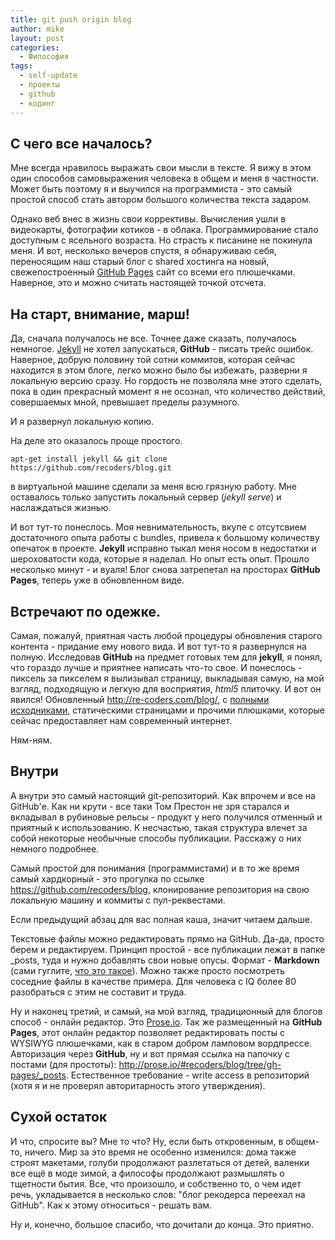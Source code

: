 ```yaml
---
title: git push origin blog
author: mike
layout: post
categories:
  - Философия
tags:
  - self-update
  - проекты
  - github
  - кодинг
---
```

## С чего все началось?

Мне всегда нравилось выражать свои мысли в тексте. Я вижу в этом один способов самовыражения человека в общем и меня в частности. Может быть поэтому 
я и выучился на программиста - это самый простой способ стать автором большого количества текста задаром.

Однако веб внес в жизнь свои коррективы. Вычисления ушли в видеокарты, фотографии котиков - в облака. Программирование стало доступным с ясельного возраста.
Но страсть к писанине не покинула меня. И вот, несколько вечеров спустя, я обнаруживаю себя, переносящим наш старый блог с shared хостинга на новый, 
свежепостроенный [GitHub Pages](http://pages.github.com/) сайт со всеми его плюшечками. Наверное, это и можно считать настоящей точкой отсчета.

## На старт, внимание, марш!

Да, сначала получалось не все. Точнее даже сказать, получалось немногое. [Jekyll](http://jekyllrb.com/) не хотел запускаться, __GitHub__ - писать трейс ошибок. Наверное, добрую половину
той сотни коммитов, которая сейчас находится в этом блоге, легко можно было бы избежать, разверни я локальную версию сразу. Но гордость не позволяла мне этого сделать,
пока в один прекрасный момент я не осознал, что количество действий, совершаемых мной, превышает пределы разумного.

И я развернул локальную копию.

На деле это оказалось проще простого. 

	apt-get install jekyll && git clone https://github.com/recoders/blog.git 

в виртуальной машине сделали за меня всю грязную работу. 
Мне оставалось только запустить локальный сервер (_jekyll serve_) и наслаждаться жизнью.

И вот тут-то понеслось. Моя невнимательность, вкупе с отсутсвием достаточного опыта работы с bundles, привела к большому количеству опечаток в проекте. __Jekyll__ исправно
тыкал меня носом в недостатки и шероховатости кода, которые я наделал. Но опыт есть опыт. Прошло несколько минут - и вуаля! Блог снова затрепетал на просторах 
__GitHub Pages__, теперь уже в обновленном виде.

## Встречают по одежке.

Самая, пожалуй, приятная часть любой процедуры обновления старого контента - придание ему нового вида. И вот тут-то я развернулся на полную. Исследовав __GitHub__ 
на предмет готовых тем для __jekyll__, я понял, что гораздо лучше и приятнее написать что-то свое. И понеслось - пиксель за пикселем я вылизывал страницу, выкладывая самую,
на мой взгляд, подходящую и легкую для восприятия, _html5_ плиточку. И вот он явился! Обновленный <http://re-coders.com/blog/>, с [полными исходниками](https://github.com/recoders/blog/), 
статическими страницами и прочими плюшками, которые сейчас предоставляет нам современный интернет.

Ням-ням.

## Внутри

А внутри это самый настоящий git-репозиторий. Как впрочем и все на GitHub'е. Как ни крути - все таки Том Престон не зря старался и вкладывал в рубиновые рельсы - 
продукт у него получился отменный и приятный к использованию. К несчастью, такая структура влечет за собой некоторые необычные способы публикации. Расскажу о них 
немного подробнее.

Самый простой для понимания (программистами) и в то же время самый хардкорный - это прогулка по ссылке <https://github.com/recoders/blog>, клонирование репозитория 
на свою локальную машину и коммиты с пул-реквестами.

Если предыдущий абзац для вас полная каша, значит читаем дальше.

Текстовые файлы можно редактировать прямо на GitHub. Да-да, просто берем и редактируем. Принцип простой - все публикации лежат в папке \_posts, туда и нужно 
добавлять свои новые опусы. Формат - __Markdown__ (сами гуглите, [что это такое](http://daringfireball.net/projects/markdown/syntax)). Можно также просто посмотреть соседние файлы в качестве примера. Для человека с IQ более 
80 разобраться с этим не составит и труда.

Ну и наконец третий, и самый, на мой взгляд, традиционный для блогов способ - онлайн редактор. Это [Prose.io](https://prose.io). Так же размещенный на __GitHub Pages__,
этот онлайн редактор позволяет редактировать посты с WYSIWYG плюшечками, как в старом добром ламповом вордпрессе. Авторизация через __GitHub__, ну и вот прямая ссылка на 
папочку с постами (для простоты): <http://prose.io/#recoders/blog/tree/gh-pages/_posts>. Естественное требование - write access в репозиторий (хотя я и не проверял
авторитарность этого утверждения).

## Сухой остаток

И что, спросите вы? Мне то что? Ну, если быть откровенным, в общем-то, ничего. Мир за это время не особенно изменился: дома также строят макетами, голуби продолжают 
разлетаться от детей, валенки все ещё в моде зимой, а философы продолжают размышлять о тщетности бытия. Все, что произошло, и собственно то, о чем идет речь, 
укладывается в несколько слов: "блог рекодерса переехал на GitHub". Как к этому относиться - решать вам.

Ну и, конечно, большое спасибо, что дочитали до конца. Это приятно.
